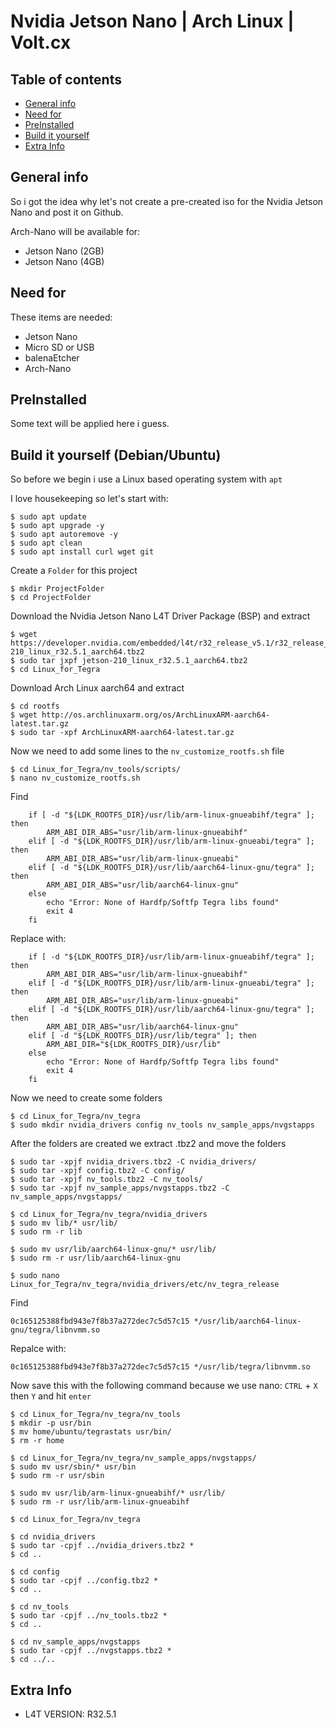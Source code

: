 # Nvidia Jetson Nano | Arch Linux | Volt.cx


## Table of contents
* [General info](#general-info)
* [Need for](#need-for)
* [PreInstalled](#preinstalled)
* [Build it yourself](#build-it-yourself)
* [Extra Info](#extra-info)

## General info
So i got the idea why let's not create a pre-created iso for the Nvidia Jetson Nano and post it on Github.



Arch-Nano will be available for:
* Jetson Nano (2GB)
* Jetson Nano (4GB)

## Need for
These items are needed:
* Jetson Nano
* Micro SD or USB
* balenaEtcher
* Arch-Nano

## PreInstalled
Some text will be applied here i guess.


## Build it yourself (Debian/Ubuntu)
So before we begin i use a Linux based operating system with `apt`


I love housekeeping so let's start with:
```
$ sudo apt update
$ sudo apt upgrade -y
$ sudo apt autoremove -y
$ sudo apt clean
$ sudo apt install curl wget git
```

Create a `Folder` for this project
```
$ mkdir ProjectFolder
$ cd ProjectFolder
```

Download the Nvidia Jetson Nano L4T Driver Package (BSP) and extract
```
$ wget https://developer.nvidia.com/embedded/l4t/r32_release_v5.1/r32_release_v5.1/t210/jetson-210_linux_r32.5.1_aarch64.tbz2
$ sudo tar jxpf jetson-210_linux_r32.5.1_aarch64.tbz2
$ cd Linux_for_Tegra
```

Download Arch Linux aarch64 and extract
```
$ cd rootfs
$ wget http://os.archlinuxarm.org/os/ArchLinuxARM-aarch64-latest.tar.gz
$ sudo tar -xpf ArchLinuxARM-aarch64-latest.tar.gz
```


Now we need to add some lines to the `nv_customize_rootfs.sh` file
```
$ cd Linux_for_Tegra/nv_tools/scripts/
$ nano nv_customize_rootfs.sh
```

Find
```
    if [ -d "${LDK_ROOTFS_DIR}/usr/lib/arm-linux-gnueabihf/tegra" ]; then
        ARM_ABI_DIR_ABS="usr/lib/arm-linux-gnueabihf"
    elif [ -d "${LDK_ROOTFS_DIR}/usr/lib/arm-linux-gnueabi/tegra" ]; then
        ARM_ABI_DIR_ABS="usr/lib/arm-linux-gnueabi"
    elif [ -d "${LDK_ROOTFS_DIR}/usr/lib/aarch64-linux-gnu/tegra" ]; then
        ARM_ABI_DIR_ABS="usr/lib/aarch64-linux-gnu"
    else
        echo "Error: None of Hardfp/Softfp Tegra libs found"
        exit 4
    fi
```

Replace with:
```
    if [ -d "${LDK_ROOTFS_DIR}/usr/lib/arm-linux-gnueabihf/tegra" ]; then
        ARM_ABI_DIR_ABS="usr/lib/arm-linux-gnueabihf"
    elif [ -d "${LDK_ROOTFS_DIR}/usr/lib/arm-linux-gnueabi/tegra" ]; then
        ARM_ABI_DIR_ABS="usr/lib/arm-linux-gnueabi"
    elif [ -d "${LDK_ROOTFS_DIR}/usr/lib/aarch64-linux-gnu/tegra" ]; then
        ARM_ABI_DIR_ABS="usr/lib/aarch64-linux-gnu"
    elif [ -d "${LDK_ROOTFS_DIR}/usr/lib/tegra" ]; then
        ARM_ABI_DIR="${LDK_ROOTFS_DIR}/usr/lib"
    else
        echo "Error: None of Hardfp/Softfp Tegra libs found"
        exit 4
    fi
```


Now we need to create some folders
```
$ cd Linux_for_Tegra/nv_tegra
$ sudo mkdir nvidia_drivers config nv_tools nv_sample_apps/nvgstapps
```

After the folders are created we extract .tbz2 and move the folders
```
$ sudo tar -xpjf nvidia_drivers.tbz2 -C nvidia_drivers/
$ sudo tar -xpjf config.tbz2 -C config/
$ sudo tar -xpjf nv_tools.tbz2 -C nv_tools/
$ sudo tar -xpjf nv_sample_apps/nvgstapps.tbz2 -C nv_sample_apps/nvgstapps/
```

```
$ cd Linux_for_Tegra/nv_tegra/nvidia_drivers
$ sudo mv lib/* usr/lib/
$ sudo rm -r lib
```

```
$ sudo mv usr/lib/aarch64-linux-gnu/* usr/lib/
$ sudo rm -r usr/lib/aarch64-linux-gnu
```

```
$ sudo nano Linux_for_Tegra/nv_tegra/nvidia_drivers/etc/nv_tegra_release
```

Find
```
0c165125388fbd943e7f8b37a272dec7c5d57c15 */usr/lib/aarch64-linux-gnu/tegra/libnvmm.so
```

Repalce with:
```
0c165125388fbd943e7f8b37a272dec7c5d57c15 */usr/lib/tegra/libnvmm.so
```
Now save this with the following command because we use nano: `CTRL` + `X` then `Y` and hit `enter`


```
$ cd Linux_for_Tegra/nv_tegra/nv_tools
$ mkdir -p usr/bin
$ mv home/ubuntu/tegrastats usr/bin/
$ rm -r home
```

```
$ cd Linux_for_Tegra/nv_tegra/nv_sample_apps/nvgstapps/
$ sudo mv usr/sbin/* usr/bin
$ sudo rm -r usr/sbin
```

```
$ sudo mv usr/lib/arm-linux-gnueabihf/* usr/lib/
$ sudo rm -r usr/lib/arm-linux-gnueabihf
```

```
$ cd Linux_for_Tegra/nv_tegra
```

```
$ cd nvidia_drivers
$ sudo tar -cpjf ../nvidia_drivers.tbz2 *
$ cd ..
```

```
$ cd config
$ sudo tar -cpjf ../config.tbz2 *
$ cd ..
```

```
$ cd nv_tools
$ sudo tar -cpjf ../nv_tools.tbz2 *
$ cd ..
```

```
$ cd nv_sample_apps/nvgstapps
$ sudo tar -cpjf ../nvgstapps.tbz2 *
$ cd ../..
```




## Extra Info
* L4T VERSION: R32.5.1